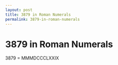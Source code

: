 ```yaml
---
layout: post
title: 3879 in Roman Numerals
permalink: 3879-in-roman-numerals
---
```


# 3879 in Roman Numerals

3879 = MMMDCCCLXXIX
